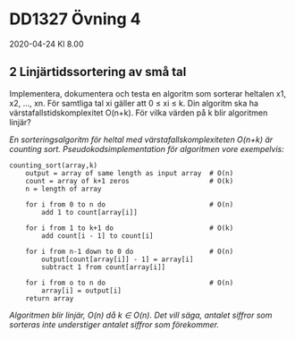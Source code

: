 # DD1327 Övning 4
2020-04-24 Kl 8.00

## 2 Linjärtidssortering av små tal

Implementera, dokumentera och testa en algoritm som sorterar heltalen x1, x2, ..., xn. För samtliga tal xi gäller att 0 ≤ xi ≤ k. Din algoritm ska ha värstafallstidskomplexitet O(n+k). För vilka värden på k blir algoritmen linjär? </br>

*En sorteringsalgoritm för heltal med värstafallskomplexiteten O(n+k) är counting sort. Pseudokodsimplementation för algoritmen vore exempelvis:*
```
counting_sort(array,k)
    output = array of same length as input array  # O(n)
    count = array of k+1 zeros                    # O(k)
    n = length of array

    for i from 0 to n do                          # O(n)
        add 1 to count[array[i]] 

    for i from 1 to k+1 do                        # O(k)
        add count[i - 1] to count[i]  

    for i from n-1 down to 0 do                   # O(n)
        output[count[array[i]] - 1] = array[i]
        subtract 1 from count[array[i]]

    for i from o to n do                          # O(n)
        array[i] = output[i]
    return array 

```
*Algoritmen blir linjär, O(n) då k ∈ O(n). Det vill säga, antalet siffror som sorteras inte understiger antalet siffror som förekommer.*
